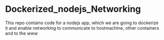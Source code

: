 # Dockerized_nodejs_Networking
This repo contains code for a nodejs app, which we are going to dockerize it and enable networking to communicate to hostmachine, other containers and to the www
